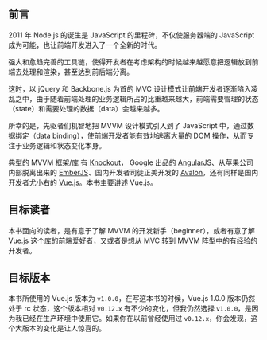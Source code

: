 ## 前言

2011 年 Node.js 的诞生是 JavaScript 的里程碑，不仅使服务器端的 JavaScript 成为可能，也让前端开发进入了一个全新的时代。

强大和愈趋完善的工具链，使得开发者在考虑架构的时候越来越愿意把逻辑放到前端去处理和渲染，甚至达到前后端分离。

这时，以 jQuery 和 Backbone.js 为首的 MVC 设计模式让前端开发者逐渐陷入凌乱之中，由于随着前端处理的业务逻辑所占的比重越来越大，前端需要管理的状态（state）和需要处理的数据（data）会越来越多。

所幸的是，先驱者们机智地把 MVVM 设计模式引入到了 JavaScript 中，通过数据绑定（data binding），使前端开发者能有效地逃离大量的 DOM 操作，从而专注于业务逻辑和状态变化本身。

典型的 MVVM 框架/库 有 [Knockout](http://knockoutjs.com/)， Google 出品的 [AngularJS](https://angularjs.org/)、从苹果公司内部脱离出来的 [EmberJS](http://emberjs.com/)、国内开发者司徒正美开发的 [Avalon](https://avalonjs.github.io/)，还有同样是国内开发者尤小右的 [Vue.js](http://vuejs.org)。本书主要讲述 Vue.js。

## 目标读者

本书面向的读者，是有意于了解 MVVM 的开发新手（beginner），或者有意了解 Vue.js 这个库的前端爱好者，又或者是想从 MVC 转到 MVVM 阵型中的有经验的开发者。

## 目标版本

本书所使用的 Vue.js 版本为 `v1.0.0`，在写这本书的时候，Vue.js 1.0.0 版本仍然处于 rc 状态，这个版本相对 `v0.12.x` 有不少的变化，但我仍然选择 `v1.0.0`，是因为我已经在生产环境中使用它。如果你在以前曾经使用过 `v0.12.x`，你会发现，这个大版本的变化是让人惊喜的。

